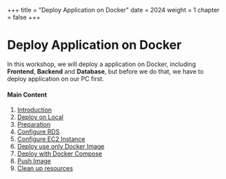 +++
title = "Deploy Application on Docker"
date = 2024
weight = 1
chapter = false
+++

# Deploy Application on Docker

In this workshop, we will deploy a application on Docker, including **Frontend**, **Backend** and **Database**, but before we do that, we have to deploy application on our PC first.

#### Main Content

1. [Introduction](1-introduction/)
2. [Deploy on Local](2-deploy-local/)
3. [Preparation](3-preparation/)
4. [Configure RDS](4-configure-rds/)
5. [Configure EC2 Instance](5-configure-ec2/)
6. [Deploy use only Docker Image](6-docker-image/)
7. [Deploy with Docker Compose](7-docker-compose/)
8. [Push Image](8-push-image/)
9. [Clean up resources](9-clean-up/)
<!-- need to remove parenthesis for path in Hugo 0.88.1 for Windows-->
